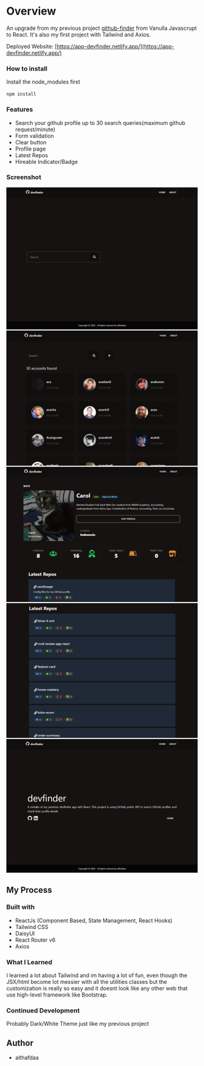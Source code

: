 # Overview

An upgrade from my previous project [github-finder](https://github.com/althafdaa/portofolio/tree/main/devfinder-github-api) from Vanulla Javascrupt to React. It's also my first project with Tailwind and Axios.

Deployed Website: [https://app-devfinder.netlify.app/](https://app-devfinder.netlify.app/)

### How to install

Install the node_modules first

`npm install`

### Features

- Search your github profile up to 30 search queries(maximum github request/minute)
- Form validation
- Clear button
- Profile page
- Latest Repos
- Hireable Indicator/Badge

### Screenshot

![](./docs/ss1.png)
![](./docs/ss2.png)
![](./docs/ss3.png)
![](./docs/ss4.png)
![](./docs/ss5.png)

## My Process

### Built with

- ReactJs (Component Based, State Management, React Hooks)
- Tailwind CSS
- DaisyUI
- React Router v6
- Axios

### What I Learned

I learned a lot about Tailwind and im having a lot of fun, even though the JSX/html become lot messier with all the utilities classes but the customization is really so easy and it doesnt look like any other web that use high-level framework like Bootstrap.

### Continued Development

Probably Dark/White Theme just like my previous project

## Author

- althafdaa
